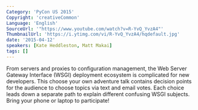 ```yaml
---
Category: 'PyCon US 2015'
Copyright: 'creativeCommon'
Language: 'English'
SourceUrl: '"https://www.youtube.com/watch?v=R-YvQ_YvzA4"'
ThumbnailUrl: 'https://i.ytimg.com/vi/R-YvQ_YvzA4/hqdefault.jpg'
date: '2015-04-12'
speakers: [Kate Heddleston, Matt Makai]
tags: []
---
```

From servers and proxies to configuration management, the Web Server Gateway Interface (WSGI) deployment ecosystem is complicated for new developers. This choose your own adventure talk contains decision points for the audience to choose topics via text and email votes. Each choice leads down a separate path to explain different confusing WSGI subjects. Bring your phone or laptop to participate!

